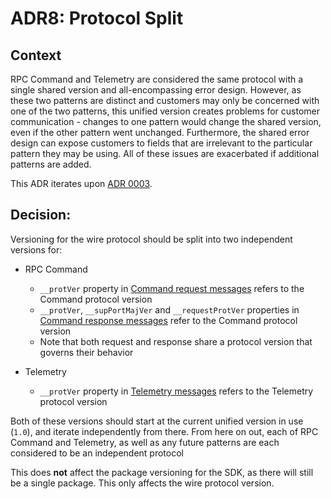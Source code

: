 # ADR8: Protocol Split

## Context

RPC Command and Telemetry are considered the same protocol with a single shared version and all-encompassing error design.
However, as these two patterns are distinct and customers may only be concerned with one of the two patterns, this unified version creates problems for customer communication - changes to one pattern would change the shared version, even if the other pattern went unchanged. Furthermore, the shared error design can expose customers to fields that are irrelevant to the particular pattern they may be using. All of these issues are exacerbated if additional patterns are added.

This ADR iterates upon [ADR 0003](./0003-protocol-versioning-0_1.md).

## Decision:

Versioning for the wire protocol should be split into two independent versions for:

* RPC Command
    * `__protVer` property in [Command request messages](/doc/reference/message-metadata.md#request-message) refers to the Command protocol version
    * `__protVer`, `__supPortMajVer` and `__requestProtVer` properties in [Command response messages](/doc/reference/message-metadata.md#response-message) refer to the Command protocol version
    * Note that both request and response share a protocol version that governs their behavior

* Telemetry
    * `__protVer` property in [Telemetry messages](/doc/reference/message-metadata.md#telemetry-message) refers to the Telemetry protocol version

Both of these versions should start at the current unified version in use (`1.0`), and iterate independently from there. From here on out, each of RPC Command and Telemetry, as well as any future patterns are each considered to be an independent protocol

This does **not** affect the package versioning for the SDK, as there will still be a single package. This only affects the wire protocol version.
